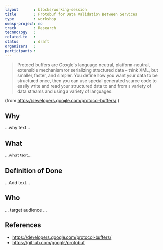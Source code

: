 ```yaml
---
layout       : blocks/working-session
title        : Protobuf for Data Validation Between Services
type         : workshop
owasp-project: no
track        : Research
technology   :
related-to   :
status       : draft
organizers   :
participants :
---
```


> Protocol buffers are Google's language-neutral, platform-neutral, extensible mechanism for serializing structured data – think XML, but smaller, faster, and simpler. You define how you want your data to be structured once, then you can use special generated source code to easily write and read your structured data to and from a variety of data streams and using a variety of languages.

(from https://developers.google.com/protocol-buffers/ )

## Why

...why text...

## What

...what text...

## Definition of Done

...Add text...

## Who

... target audience ...

## References

 - https://developers.google.com/protocol-buffers/
 - https://github.com/google/protobuf
